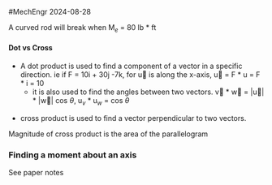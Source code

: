 #MechEngr 2024-08-28

A curved rod will break when M$_e$ = 80 lb * ft


#### Dot vs Cross
- A dot product is used to find a component of a vector in a specific direction.
  ie if F = 10i + 30j -7k, for u⃗ is along the x-axis, u⃗ = F * u = F * i = 10
  * it is also used to find the angles between two vectors.
    v⃗ * w⃗ = |u⃗| * |w⃗| cos $\theta$, u$_v$ * u$_w$ = cos $\theta$ 
* cross product is used to find a vector perpendicular to two vectors.

Magnitude of cross product is the area of the parallelogram
### Finding a moment about an axis
See paper notes
